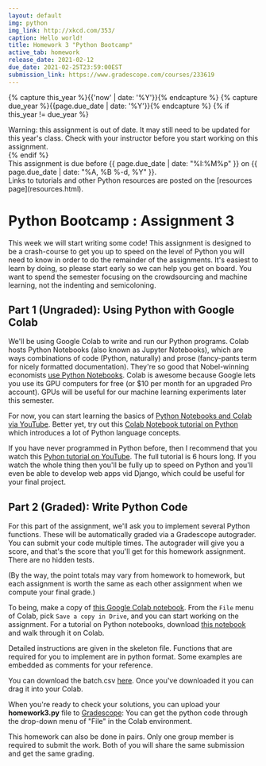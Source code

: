 ```yaml
---
layout: default
img: python
img_link: http://xkcd.com/353/
caption: Hello world!
title: Homework 3 "Python Bootcamp"
active_tab: homework
release_date: 2021-02-12
due_date: 2021-02-25T23:59:00EST
submission_link: https://www.gradescope.com/courses/233619
---
```


<!-- Check whether the assignment is up to date -->
{% capture this_year %}{{'now' | date: '%Y'}}{% endcapture %}
{% capture due_year %}{{page.due_date | date: '%Y'}}{% endcapture %}
{% if this_year != due_year %} 
<div class="alert alert-danger">
Warning: this assignment is out of date.  It may still need to be updated for this year's class.  Check with your instructor before you start working on this assignment.
</div>
{% endif %}
<!-- End of check whether the assignment is up to date -->


<div class="alert alert-info">
This assignment is due before {{ page.due_date | date: "%I:%M%p" }} on {{ page.due_date | date: "%A, %B %-d, %Y" }}. 
</div>



<div class="alert alert-info" markdown="span">
Links to tutorials and other Python resources are posted on the [resources page](resources.html).</div>


Python Bootcamp <span class="text-muted">: Assignment 3</span> 
=============================================================
This week we will start writing some code! This assignment is designed to be a crash-course to get you up to speed on the level of Python you will need to know in order to do the remainder of the assignments. It's easiest to learn by doing, so please start early so we can help you get on board. You want to spend the semester focusing on the crowdsourcing and machine learning, not the indenting and semicoloning. 


## Part 1 (Ungraded): Using Python with Google Colab 

We'll be using Google Colab to write and run our Python programs.  Colab hosts Python Notebooks (also known as Jupyter Notebooks), which are ways combinations of code (Python, naturally) and prose (fancy-pants term for nicely formatted documentation).  They're so good that Nobel-winning economists [use Python Notebooks](https://paulromer.net/jupyter-mathematica-and-the-future-of-the-research-paper/).  Colab is awesome because Google lets you use its GPU computers for free (or $10 per month for an upgraded Pro account).  GPUs will be useful for our machine learning experiments later this semester.

For now, you can start learning the basics of [Python Notebooks and Colab via YouTube](https://www.youtube.com/watch?v=yEIc9z-Ad3k).  Better yet, try out this [Colab Notebook tutorial on Python](https://colab.research.google.com/github/cs231n/cs231n.github.io/blob/master/python-colab.ipynb) which introduces a lot of Python language concepts. 


If you have never programmed in Python before, then I recommend that you watch this [Pyhon tutorial on YouTube](https://www.youtube.com/watch?v=_uQrJ0TkZlc).  The full tutorial is 6 hours long.  If you watch the whole thing then you'll be fully up to speed on Python and you'll even be able to develop web apps vid Django, which could be useful for your final project.


## Part 2 (Graded): Write Python Code

For this part of the assignment, we'll ask you to implement several Python functions.  These will be automatically graded via a Gradescope autograder.  You can submit your code multiple times.  The autograder will give you a score, and that's the score that you'll get for this homework assignment.  There are no hidden tests.

(By the way, the point totals may vary from homework to homework, but each assignment is worth the same as each other assignment when we compute your final grade.) 

To being, make a copy of [this Google Colab notebook](https://colab.research.google.com/github/crowdsourcing-class/crowdsourcing-class.github.io/blob/master/assignments/hw3/assignment3.ipynb).  From the `File` menu of Colab, pick `Save a copy in Drive`, and you can start working  on the assignment. For a tutorial on Python notebooks, download [this notebook](assignments/hw3/00_notebook_tutorial.ipynb) and walk through it on Colab.

Detailed instructions are given in the skeleton file. Functions that are required for you to implement are in python format. Some examples are embedded as comments for your reference. 

You can download the batch.csv [here](batch.csv). Once you've downloaded it you can drag it into your Colab.

When you're ready to check your solutions, you can upload your **homework3.py** file to [Gradescope]({{page.submission_link}}):  You can get the python code through the drop-down menu of "File" in the Colab environment.

This homework can also be done in pairs. Only one group member is required to submit the work. Both of you will share the same submission and get the same grading.
